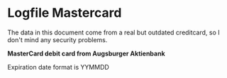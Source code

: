 # Logfile Mastercard

The data in this document come from a real but outdated creditcard, so I don't mind any security problems.

**MasterCard debit card from Augsburger Aktienbank**

Expiration date format is YYMMDD
